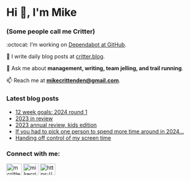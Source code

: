 # Hi 👋, I'm Mike
### (Some people call me Critter)

:octocat: I’m working on [Dependabot at GitHub](https://github.com/features/security).

📝 I write daily blog posts at [critter.blog](https://critter.blog).

💬 Ask me about **management, writing, team jelling, and trail running**.

📫 Reach me at **mikecrittenden@gmail.com**.

### Latest blog posts
<!-- BLOG-POST-LIST:START -->
- [12 week goals: 2024 round 1](https://critter.blog/2024/01/05/12-week-goals-2024-round-1/)
- [2023 in review](https://critter.blog/2024/01/04/2023-in-review/)
- [2023 annual review, kids edition](https://critter.blog/2024/01/03/2023-annual-review-kids-edition/)
- [If you had to pick one person to spend more time around in 2024…](https://critter.blog/2024/01/02/if-you-had-to-pick-one-person-to-spend-more-time-around-in-2024/)
- [Handing off control of my screen time](https://critter.blog/2023/12/20/handing-off-control-of-my-screen-time/)
<!-- BLOG-POST-LIST:END -->

<h3 align="left">Connect with me:</h3>
<p align="left">
<a href="https://twitter.com/mcrittenden" target="blank"><img align="center" src="https://raw.githubusercontent.com/rahuldkjain/github-profile-readme-generator/master/src/images/icons/Social/twitter.svg" alt="mcrittenden" height="30" width="40" /></a>
<a href="https://linkedin.com/in/mikecrittenden" target="blank"><img align="center" src="https://raw.githubusercontent.com/rahuldkjain/github-profile-readme-generator/master/src/images/icons/Social/linked-in-alt.svg" alt="mikecrittenden" height="30" width="40" /></a>
<a href="https://critter.blog/feed/" target="blank"><img align="center" src="https://raw.githubusercontent.com/rahuldkjain/github-profile-readme-generator/master/src/images/icons/Social/rss.svg" alt="https://critter.blog/feed/" height="30" width="40" /></a>
</p>
